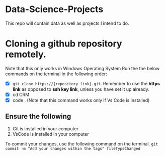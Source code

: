# Data-Science-Projects
This repo will contain data as well as projects I intend to do.

# Cloning a github repository remotely.
Note that this only works in Windows Operating System
Run the the below commands on the terminal in the following order:
- [x] `git clone https://{repository link}.git`. Remember to use the **<font color="g">https link</font>** as opposed to **<font color="g">ssh key link</font>**, unless you have set it up already.
- [x] cd CRM
- [x] code . (Note that this command works only if Vs Code is installed)
## Ensure the following
1. Git is installed in your computer
2. VsCode is installed in your computer

To commit your changes, use the following command on the terminal.
`git commit -m "Add your changes within the tags" fileTypeChanged`
